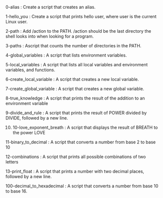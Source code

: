 0-alias : Create a script that creates an alias.

1-hello_you : Create a script that prints hello user, where user is the current Linux user.

2-path : Add /action to the PATH. /action should be the last directory the shell looks into when looking for a program.

3-paths : Ascript that counts the number of directories in the PATH.

4-global_variables : A script that lists environment variables.

5-local_variables : A script that lists all local variables and environment variables, and functions.

6-create_local_variable : A script that creates a new local variable.

7-create_global_variable : A script that creates a new global variable.

8-true_knowledge : A script that prints the result of the addition to an environment variable

9-divide_and_rule : A script that prints the result of POWER divided by DIVIDE, followed by a new line.

10. 10-love_exponent_breath : A script that displays the result of BREATH to the power LOVE

11-binary_to_decimal : A script that converts a number from base 2 to base 10

12-combinations : A script that prints all possible combinations of two letters

13-print_float : A script that prints a number with two decimal places, followed by a new line.

100-decimal_to_hexadecimal : A script that converts a number from base 10 to base 16.


